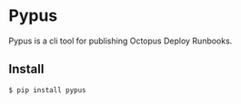 # Pypus

Pypus is a cli tool for publishing Octopus Deploy Runbooks.

## Install

```bash
$ pip install pypus
```
